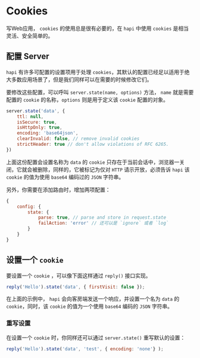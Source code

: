 # Cookies

写Web应用， `cookies` 的使用总是很有必要的，在 `hapi` 中使用 `cookies` 是相当灵活、安全简单的。

## 配置 Server

`hapi` 有许多可配置的设置项用于处理 `cookies`，其默认的配置已经足以适用于绝大多数应用场景了，但是我们同样可以在需要的时候修改它们。

要修改这些配置，可以呼叫 `server.state(name, options)` 方法， `name` 就是需要配置的 `cookie` 的名称，`options` 则是用于定义该 `cookie` 配置的对象。

```javascript
server.state('data', {
	ttl: null,
	isSecure: true,
	isHttpOnly: true,
	encoding: 'base64json',
	clearInvalid: false, // remove invalid cookies
	strictHeader: true // don't allow violations of RFC 6265.
})
```

上面这份配置会设置名称为 `data` 的 `cookie` 只存在于当前会话中，浏览器一关闭，它就会被删除，同样的，它被标记为仅对 `HTTP` 请示开放，必须告诉 `hapi` 该 `cookie` 的值为使用 `base64` 编码过的 `JSON` 字符串。

另外，你需要在添加路由时，增加两项配置：

```javascript
{
	config: {
		state: {
			parse: true, // parse and store in request.state
			failAction: 'error' // 还可以是 `ignore` 或者 `log`
		}
	}
}
```

## 设置一个 `cookie`

要设置一个 `cookie` ，可以像下面这样通过 `reply()` 接口实现。

```javascript
reply('Hello').state('data', { firstVisit: false });
```

在上面的示例中， `hapi` 会向客房端发送一个响应，并设置一个名为 `data` 的 `cookie`，同时，该 `cookie` 的值为一个使用 `base64` 编码的 `JSON` 字符串。

### 重写设置

在设置一个 `cookie` 时，你同样还可以通过 `server.state()` 重写默认的设置：

```javascript
reply('Hello').state('data', 'test', { encoding: 'none'} );
```